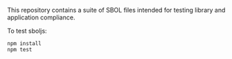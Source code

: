This repository contains a suite of SBOL files intended for testing library and application compliance.

To test sboljs:

    npm install
    npm test


